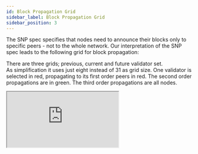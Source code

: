 ```yaml
---
id: Block Propagation Grid
sidebar_label: Block Propagation Grid
sidebar_position: 3
---
```


The SNP spec specifies that nodes need to announce their blocks only to specific peers - not to the whole network. Our interpretation of the SNP spec leads to the following grid for block propagation:

There are three grids; previous, current and future validator set.  
As simplification it uses just eight instead of 31 as grid size. One validator is selected in red, propagating to its first order peers in red. The second order propagations are in green. The third order propagations are all nodes.

<iframe
  src="https://stackblitz.com/edit/typescript-dm85k5?embed=1&file=index.ts&hideDevTools=1&hideExplorer=1&hideNavigation=1&theme=dark&view=preview"
  style={{
    width: '100%',
    height: '600px',
    border: 0,
    borderRadius: '0px',
    overflow: 'hidden'
  }}
  title="TypeScript StackBlitz Example"
  allow="accelerometer; ambient-light-sensor; camera; encrypted-media; geolocation; gyroscope; hid; microphone; midi; payment; usb; vr; xr-spatial-tracking"
  sandbox="allow-forms allow-modals allow-popups allow-presentation allow-same-origin allow-scripts"
/>

## Example

For the validator with index `32` (grid coordinate `(1, 1)`), this would mean that they are propagating to the following other validator coordinates on the same epoch:

`[{0, 1}, {2, 1}, {3, 1}, {4, 1}, {5, 1}, {6, 1}, {7, 1}, {8, 1}, {9, 1}, {10, 1}, {11, 1}, {12, 1}, {13, 1}, {14, 1}, {15, 1}, {16, 1}, {17, 1}, {18, 1}, {19, 1}, {20, 1}, {21, 1}, {22, 1}, {23, 1}, {24, 1}, {25, 1}, {26, 1}, {27, 1}, {28, 1}, {29, 1}, {30, 1}, {1, 0}, {1, 2}, {1, 3}, {1, 4}, {1, 5}, {1, 6}, {1, 7}, {1, 8}, {1, 9}, {1, 10}, {1, 11}, {1, 12}, {1, 13}, {1, 14}, {1, 15}, {1, 16}, {1, 17}, {1, 18}, {1, 19}, {1, 20}, {1, 21}, {1, 22}, {1, 23}, {1, 24}, {1, 25}, {1, 26}, {1, 27}, {1, 28}, {1, 29}, {1, 30}]`

Translating to the following indices:

`[1, 63, 94, 125, 156, 187, 218, 249, 280, 311, 342, 373, 404, 435, 466, 497, 528, 559, 590, 621, 652, 683, 714, 745, 776, 807, 838, 869, 900, 931, 31, 33, 34, 35, 36, 37, 38, 39, 40, 41, 42, 43, 44, 45, 46, 47, 48, 49, 50, 51, 52, 53, 54, 55, 56, 57, 58, 59, 60, 61]`

Additionally, they also send it to the same validator indices of the previous and future epoch.
